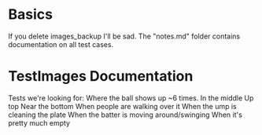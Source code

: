 # Basics
If you delete images_backup I'll be sad.
The "notes.md" folder contains documentation on all test cases.

# TestImages Documentation

Tests we're looking for:
	Where the ball shows up ~6 times.
		In the middle
		Up top
		Near the bottom
	When people are walking over it
	When the ump is cleaning the plate
	When the batter is moving around/swinging
	When it's pretty much empty


